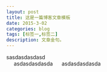```yaml
---
layout: post
title: 这是一篇博客文章模板
date: 2015-3-02
categories: blog
tags: [标签一,标签二]
description: 文章金句。
---
```


sasdasdasdasd<br/>
&nbsp;&nbsp;&nbsp;&nbsp;&nbsp;asdasdasdasda
&nbsp;&nbsp;&nbsp;&nbsp;&nbsp;asdasdasdasda

